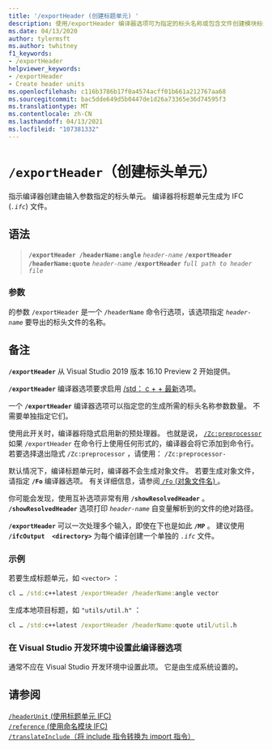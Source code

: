 ```yaml
---
title: '/exportHeader (创建标题单元) '
description: 使用/exportHeader 编译器选项可为指定的标头名称或包含文件创建模块标头单元。
ms.date: 04/13/2020
author: tylermsft
ms.author: twhitney
f1_keywords:
- /exportHeader
helpviewer_keywords:
- /exportHeader
- Create header units
ms.openlocfilehash: c116b3786b17f0a4574acff01b661a212767aa68
ms.sourcegitcommit: bac5dde649d5b0447de1d26a73365e36d74595f3
ms.translationtype: MT
ms.contentlocale: zh-CN
ms.lasthandoff: 04/13/2021
ms.locfileid: "107381332"
---
```

# <a name="exportheader-create-header-units"></a>`/exportHeader`（创建标头单元）

指示编译器创建由输入参数指定的标头单元。 编译器将标题单元生成为 IFC (*`.ifc`*) 文件。

## <a name="syntax"></a>语法

> **`/exportHeader /headerName:angle`** *`header-name`*
> **`/exportHeader /headerName:quote`** *`header-name`*
> **`/exportHeader`** *`full path to header file`*

### <a name="arguments"></a>参数

的参数 `/exportHeader` 是一个 `/headerName` 命令行选项，该选项指定  *`header-name`* 要导出的标头文件的名称。  

## <a name="remarks"></a>备注

**`/exportHeader`** 从 Visual Studio 2019 版本 16.10 Preview 2 开始提供。

**`/exportHeader`** 编译器选项要求启用 [/std： c + + 最新](std-specify-language-standard-version.md)选项。 

一个 **`/exportHeader`** 编译器选项可以指定您的生成所需的标头名称参数数量。 不需要单独指定它们。

使用此开关时，编译器将隐式启用新的预处理器。 也就是说， [`/Zc:preprocessor`](zc-preprocessor.md) 如果 `/exportHeader` 在命令行上使用任何形式的，编译器会将它添加到命令行。 若要选择退出隐式 `/Zc:preprocessor` ，请使用： `/Zc:preprocessor-`

默认情况下，编译标题单元时，编译器不会生成对象文件。 若要生成对象文件，请指定 **`/Fo`** 编译器选项。 有关详细信息，请参阅[ `/Fo` (对象文件名) ](fo-object-file-name.md)。

你可能会发现，使用互补选项非常有用 **`/showResolvedHeader`** 。 **`/showResolvedHeader`** 选项打印 *`header-name`* 自变量解析到的文件的绝对路径。

**`/exportHeader`** 可以一次处理多个输入，即使在下也是如此 **`/MP`** 。 建议使用 **`/ifcOutput  <directory>`** 为每个编译创建一个单独的 *`.ifc`* 文件。

### <a name="examples"></a>示例

若要生成标题单元，如 `<vector>` ：

```cmd
cl … /std:c++latest /exportHeader /headerName:angle vector
```

生成本地项目标题，如 `"utils/util.h"` ：

```cmd
cl … /std:c++latest /exportHeader /headerName:quote util/util.h
```

### <a name="to-set-this-compiler-option-in-the-visual-studio-development-environment"></a>在 Visual Studio 开发环境中设置此编译器选项

通常不应在 Visual Studio 开发环境中设置此项。 它是由生成系统设置的。

## <a name="see-also"></a>请参阅

[`/headerUnit` (使用标题单元 IFC) ](headerunit.md)\
[`/reference` (使用命名模块 IFC) ](module-reference.md)\
[`/translateInclude`（将 include 指令转换为 import 指令）](translateinclude.md)
